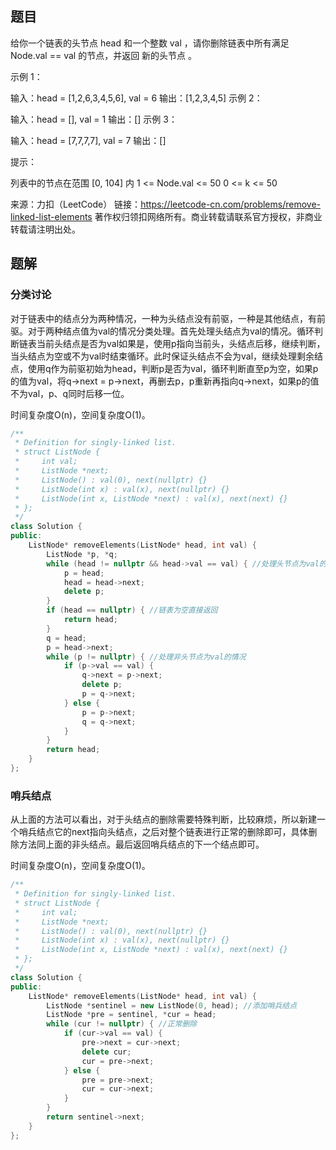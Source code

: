 ## 题目

给你一个链表的头节点 head 和一个整数 val ，请你删除链表中所有满足 Node.val == val 的节点，并返回 新的头节点 。


示例 1：


输入：head = [1,2,6,3,4,5,6], val = 6
输出：[1,2,3,4,5]
示例 2：

输入：head = [], val = 1
输出：[]
示例 3：

输入：head = [7,7,7,7], val = 7
输出：[]


提示：

列表中的节点在范围 [0, 104] 内
1 <= Node.val <= 50
0 <= k <= 50

来源：力扣（LeetCode）
链接：https://leetcode-cn.com/problems/remove-linked-list-elements
著作权归领扣网络所有。商业转载请联系官方授权，非商业转载请注明出处。

## 题解

### 分类讨论

对于链表中的结点分为两种情况，一种为头结点没有前驱，一种是其他结点，有前驱。对于两种结点值为val的情况分类处理。首先处理头结点为val的情况。循环判断链表当前头结点是否为val如果是，使用p指向当前头，头结点后移，继续判断，当头结点为空或不为val时结束循环。此时保证头结点不会为val，继续处理剩余结点，使用q作为前驱初始为head，判断p是否为val，循环判断直至p为空，如果p的值为val，将q->next = p->next，再删去p，p重新再指向q->next，如果p的值不为val，p、q同时后移一位。

时间复杂度O(n)，空间复杂度O(1)。

```c++
/**
 * Definition for singly-linked list.
 * struct ListNode {
 *     int val;
 *     ListNode *next;
 *     ListNode() : val(0), next(nullptr) {}
 *     ListNode(int x) : val(x), next(nullptr) {}
 *     ListNode(int x, ListNode *next) : val(x), next(next) {}
 * };
 */
class Solution {
public:
    ListNode* removeElements(ListNode* head, int val) {
        ListNode *p, *q;
        while (head != nullptr && head->val == val) { //处理头节点为val的情况
            p = head;
            head = head->next;
            delete p;
        }
        if (head == nullptr) { //链表为空直接返回
            return head;
        }
        q = head;
        p = head->next;
        while (p != nullptr) { //处理非头节点为val的情况
            if (p->val == val) {
                q->next = p->next;
                delete p;
                p = q->next;
            } else {
                p = p->next;
                q = q->next;
            }
        }
        return head;
    }
};
```

### 哨兵结点

从上面的方法可以看出，对于头结点的删除需要特殊判断，比较麻烦，所以新建一个哨兵结点它的next指向头结点，之后对整个链表进行正常的删除即可，具体删除方法同上面的非头结点。最后返回哨兵结点的下一个结点即可。

时间复杂度O(n)，空间复杂度O(1)。

```c++
/**
 * Definition for singly-linked list.
 * struct ListNode {
 *     int val;
 *     ListNode *next;
 *     ListNode() : val(0), next(nullptr) {}
 *     ListNode(int x) : val(x), next(nullptr) {}
 *     ListNode(int x, ListNode *next) : val(x), next(next) {}
 * };
 */
class Solution {
public:
    ListNode* removeElements(ListNode* head, int val) {
        ListNode *sentinel = new ListNode(0, head); //添加哨兵结点
        ListNode *pre = sentinel, *cur = head;
        while (cur != nullptr) { //正常删除
            if (cur->val == val) {
                pre->next = cur->next;
                delete cur;
                cur = pre->next;
            } else {
                pre = pre->next;
                cur = cur->next;
            }
        }
        return sentinel->next;
    }
};
```

